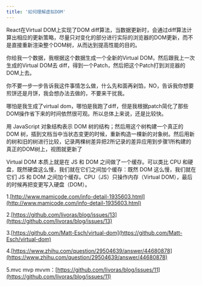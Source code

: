 ```yaml
---
title: '如何理解虚拟DOM'
---   
```

React在Virtual DOM上实现了DOM diff算法，当数据更新时，会通过diff算法计算出相应的更新策略，尽量只对变化的部分进行实际的浏览器的DOM更新，而不是直接重新渲染整个DOM树，从而达到提高性能的目的。

你给我一个数据，我根据这个数据生成一个全新的Virtual DOM，然后跟我上一次生成的Virtual DOM去 diff，得到一个Patch，然后把这个Patch打到浏览器的DOM上去。

你不要一步一步告诉我这件事情怎么做，什么先和面再剁馅，NO，告诉我你想要煎饼还是月饼，我会想办法去做的，不要来干扰我。

哪怕是我生成了virtual dom，哪怕是我跑了diff，但是我根据patch简化了那些DOM操作省下来的时间依然很可观。所以总体上来说，还是比较快。

用 JavaScript 对象结构表示 DOM 树的结构；然后用这个树构建一个真正的 DOM 树，插到文档当中当状态变更的时候，重新构造一棵新的对象树。然后用新的树和旧的树进行比较，记录两棵树差异把2所记录的差异应用到步骤1所构建的真正的DOM树上，视图就更新了

Virtual DOM 本质上就是在 JS 和 DOM 之间做了一个缓存。可以类比 CPU 和硬盘，既然硬盘这么慢，我们就在它们之间加个缓存：既然 DOM 这么慢，我们就在它们 JS 和 DOM 之间加个缓存。CPU（JS）只操作内存（Virtual DOM），最后的时候再把变更写入硬盘（DOM）。

1.[http://www.mamicode.com/info-detail-1935603.html](http://www.mamicode.com/info-detail-1935603.html)

2.[https://github.com/livoras/blog/issues/13](https://github.com/livoras/blog/issues/13)

3.[https://github.com/Matt-Esch/virtual-dom](https://github.com/Matt-Esch/virtual-dom)

4.[https://www.zhihu.com/question/29504639/answer/44680878](https://www.zhihu.com/question/29504639/answer/44680878)

5.mvc mvp mvvm：[https://github.com/livoras/blog/issues/11](https://github.com/livoras/blog/issues/11)